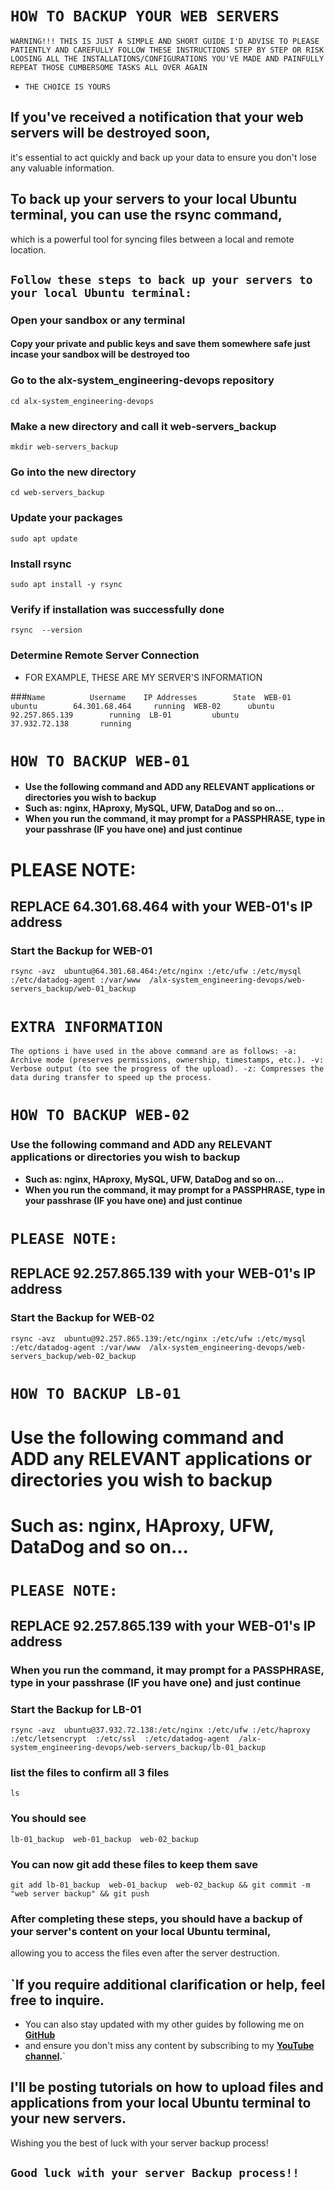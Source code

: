 # `HOW TO BACKUP YOUR WEB SERVERS`

`WARNING!!!
THIS IS JUST A SIMPLE AND SHORT GUIDE
I'D ADVISE TO PLEASE PATIENTLY AND CAREFULLY FOLLOW THESE INSTRUCTIONS STEP BY STEP
OR RISK LOOSING ALL THE INSTALLATIONS/CONFIGURATIONS YOU'VE MADE AND PAINFULLY REPEAT THOSE CUMBERSOME TASKS ALL OVER AGAIN`
- `THE CHOICE IS YOURS`

## If you've received a notification that your web servers will be destroyed soon,
it's essential to act quickly and back up your data to ensure you don't lose any valuable information.

## To back up your servers to your local Ubuntu terminal, you can use the rsync command,
which is a powerful tool for syncing files between a local and remote location.



## `Follow these steps to back up your servers to your local Ubuntu terminal:`

### Open your sandbox or any  terminal

#### Copy your private and public keys and save them somewhere safe just incase your sandbox will be destroyed too

### Go to the alx-system_engineering-devops repository

`cd alx-system_engineering-devops`

### Make a new directory and call it web-servers_backup

`mkdir web-servers_backup`

### Go into the new directory

`cd web-servers_backup`

### Update your packages

`sudo apt update`

### Install rsync

`sudo apt install -y rsync`

### Verify if installation was successfully done

`rsync  --version`

### Determine Remote Server Connection

- FOR EXAMPLE, THESE ARE MY SERVER'S INFORMATION

###`Name		  Username	  IP Addresses 		  State	
WEB-01		ubuntu		  64.301.68.464	  	running	
WEB-02		ubuntu		  92.257.865.139		running	
LB-01		  ubuntu		  37.932.72.138		  running`


# `HOW TO BACKUP WEB-01`

- **Use the following command and ADD any RELEVANT applications or directories you wish to backup**
- **Such as: nginx, HAproxy, MySQL, UFW, DataDog and so on...**
- **When you run the command, it may prompt for a PASSPHRASE, type in your passhrase (IF you have one) and just continue**

# PLEASE NOTE:
## REPLACE  64.301.68.464  with your WEB-01's IP address

### Start the Backup for WEB-01

`rsync -avz  ubuntu@64.301.68.464:/etc/nginx :/etc/ufw :/etc/mysql  :/etc/datadog-agent :/var/www  /alx-system_engineering-devops/web-servers_backup/web-01_backup`


# `EXTRA INFORMATION`
`The options i have used in the above command are as follows:
-a: Archive mode (preserves permissions, ownership, timestamps, etc.).
-v: Verbose output (to see the progress of the upload).
-z: Compresses the data during transfer to speed up the process.`


# `HOW TO BACKUP WEB-02`

### Use the following command and ADD any RELEVANT applications or directories you wish to backup
- **Such as: nginx, HAproxy, MySQL, UFW, DataDog and so on...**
- **When you run the command, it may prompt for a PASSPHRASE, type in your passhrase (IF you have one) and just continue**


# `PLEASE NOTE:`
## REPLACE  92.257.865.139  with your WEB-01's IP address

### Start the Backup for WEB-02

`rsync -avz  ubuntu@92.257.865.139:/etc/nginx :/etc/ufw :/etc/mysql  :/etc/datadog-agent :/var/www  /alx-system_engineering-devops/web-servers_backup/web-02_backup`



# `HOW TO BACKUP LB-01`

# Use the following command and ADD any RELEVANT applications or directories you wish to backup
# Such as: nginx, HAproxy, UFW, DataDog and so on... 


# `PLEASE NOTE:`
## REPLACE  92.257.865.139  with your WEB-01's IP address

### When you run the command, it may prompt for a PASSPHRASE, type in your passhrase (IF you have one) and just continue

### Start the Backup for LB-01

`rsync -avz  ubuntu@37.932.72.138:/etc/nginx :/etc/ufw :/etc/haproxy :/etc/letsencrypt  :/etc/ssl  :/etc/datadog-agent  /alx-system_engineering-devops/web-servers_backup/lb-01_backup`

### list the files to confirm all 3 files

`ls `

### You should see

`lb-01_backup  web-01_backup  web-02_backup`

### You can now git add these files to keep them save

`git add lb-01_backup  web-01_backup  web-02_backup && git commit -m "web server backup" && git push`

### After completing these steps, you should have a backup of your server's content on your local Ubuntu terminal,
allowing you to access the files even after the server destruction.



## `If you require additional clarification or help, feel free to inquire.
- You can also stay updated with my other guides by following me on **[GitHub](https://github.com/besthor)**
- and ensure you don't miss any content by subscribing to my **[YouTube channel](https://www.youtube.com/channel/UCVLwEYPiV1omTB-8ZQAioyw).**`

## I'll be posting tutorials on how to upload files and applications from your local Ubuntu terminal to your new servers.
Wishing you the best of luck with your server backup process!


## `Good luck with your server Backup process!!`
